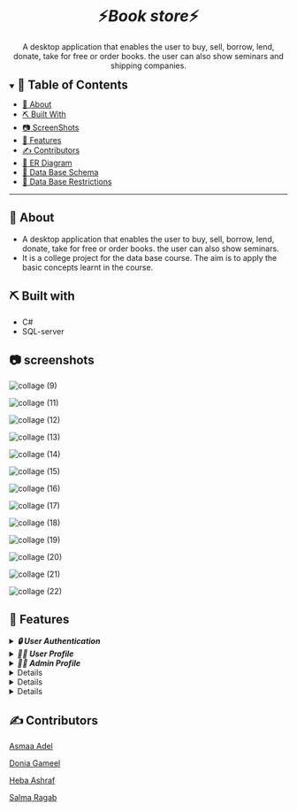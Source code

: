 <div align="center">
    <h1 align='center'>⚡️<i>Book store</i>⚡️</h1>
    <p>A desktop application that enables the user to buy, sell, borrow, lend, donate, take for free or order books. the user can also show seminars and shipping companies.</p>
</div>

<details open="open">
<summary>
<h2 style="display:inline">📝 Table of Contents</h2>
</summary>

- [📑 About](#about)
- [⛏️ Built With](#built-with)
- [📷 ScreenShots](#screenshots)
- [📂 Features](#features)
- [✍️ Contributors](#contributors)
- [📑 ER Diagram](#ER)
- [📑 Data Base Schema](#schema)
- [📑 Data Base Restrictions](#Restrictions)


</details>

---

## 📑 About <a name = "about"></a>

- A desktop application that enables the user to buy, sell, borrow, lend, donate, take for free or order books. the user can also show seminars.
- It is a college project for the data base course. The aim is to apply the basic concepts learnt in the course.


## ⛏️ Built with <a name = "built-with"></a>

- C#
- SQL-server


## 📷 screenshots <a name = "screenshots"></a>

![collage (9)](https://user-images.githubusercontent.com/90224487/215482017-7d4cf3da-6ee8-4bad-8a81-7ae257f30864.jpg)

![collage (11)](https://user-images.githubusercontent.com/90224487/215483597-dbf1620f-bed1-4b7e-b203-4eef3e22719a.jpg)

![collage (12)](https://user-images.githubusercontent.com/90224487/215484288-6f4fed8b-e9c5-4488-aaf1-b9f543d77d76.jpg)

![collage (13)](https://user-images.githubusercontent.com/90224487/215484709-c31582a1-10a2-40ef-94a1-ef04e5faa00e.jpg)

![collage (14)](https://user-images.githubusercontent.com/90224487/215485151-9fb36b14-2937-4c9a-8682-4b150ff30d94.jpg)

![collage (15)](https://user-images.githubusercontent.com/90224487/215486836-d1599df8-0058-4303-8cad-9a9823a59cfd.jpg)

![collage (16)](https://user-images.githubusercontent.com/90224487/215487238-850c8a73-d3cc-4a7b-9718-f436b015195a.jpg)

![collage (17)](https://user-images.githubusercontent.com/90224487/215487628-22537665-6db2-4c9c-ad6f-498a34354524.jpg)

![collage (18)](https://user-images.githubusercontent.com/90224487/215488009-4273b4c0-3712-4c64-bcce-6e4342cc0870.jpg)

![collage (19)](https://user-images.githubusercontent.com/90224487/215488585-8aebb59b-679b-4550-baf2-e4ab60772de4.jpg)

![collage (20)](https://user-images.githubusercontent.com/90224487/215488990-ecf26201-41be-48df-9584-c65d5a552224.jpg)

![collage (21)](https://user-images.githubusercontent.com/90224487/215490556-c14a85d5-5392-42e4-92f6-2f83395bcb0d.jpg)

![collage (22)](https://user-images.githubusercontent.com/90224487/215491188-7cf4eef5-b981-4e79-97d7-f8b223d661c3.jpg)



## 📂 Features <a name = "features"></a>

<details>
<summary>
<h4 style="display:inline">
<strong><em>🔒 User Authentication</em></strong></h4>
</summary>

- Sign up
- Login in
- Change password  
</details>

<details>
<summary>
<h4 style="display:inline">
<strong><em> 🙍‍♂️ User Profile </em></strong></h4>
</summary>

- Sell books
- Lend books
- Donate books
- Order unavailable books
- Buy books
- Borrow books
- Take books for free
- Show his/her orders
- Show seminars
- Show shipping companies
- Logout
    
</details>

<details>
<summary>
<h4 style="display:inline">
<strong><em> 🙍‍♂️ Admin Profile </em></strong></h4>
</summary>

- Login
- Add/Delete shipping companies
- Add/Delete seminars
- Add admins
- Change password
    
</details>

<details>

## 📑 ER Diagram <a name = "ER"></a>


</details>

<details>

## 📑 Data Base Schema <a name = "schema"></a>


</details>

<details>

## 📑 Data Base Restrictions <a name = "Restrictions"></a>

-Username and email are unique for each user and 
admin. 

-The tuple of a book stores only one version of the 
book that is added by a certain user. If another user 
added the book I will consider it as another instance.

-Each book has one category. 

-There are no two seminars on the same date with the 
same topic name.

-A publisher or a shipping company can have many 
addresses and many phone numbers as it has several 
branches.

-The book has only one author and one publisher. 

-If a user offered a book to buy he will specify the 
price.

-If a user offered a book to borrow he will specify the 
period the other user will take the book for.
</details>


## ✍️ Contributors <a name = "contributors"></a>

[Asmaa Adel](https://github.com/asmaaadel0)

[Donia Gameel](https://github.com/DoniaGameel)

[Heba Ashraf](https://github.com/hebaashraf21)

[Salma Ragab](https://github.com/SalmaRagab279)
